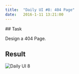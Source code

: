 ```yaml
---
title:  "Daily UI #8: 404 Page"
date:   2016-1-11 13:21:00
---
```


##<i class="fa fa-pencil-square-o"></i> Task

Design a 404 Page.

<div class="simple-gal-container">
<h2><i class="fa fa-picture-o"></i> Result</h2>
<img src="http://i.imgur.com/y9qv3YD.png" alt="Daily UI 8">
</div>
